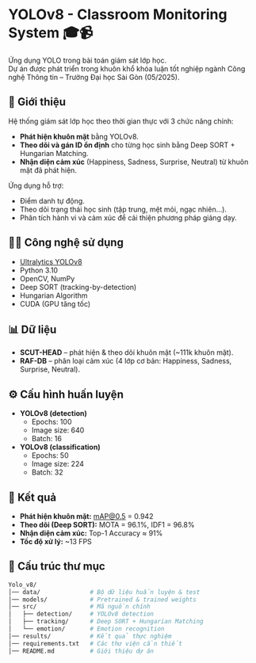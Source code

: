# YOLOv8 - Classroom Monitoring System 🎓📹

Ứng dụng YOLO trong bài toán giám sát lớp học.  
Dự án được phát triển trong khuôn khổ khóa luận tốt nghiệp ngành Công nghệ Thông tin – Trường Đại học Sài Gòn (05/2025).

## 📌 Giới thiệu
Hệ thống giám sát lớp học theo thời gian thực với 3 chức năng chính:
- **Phát hiện khuôn mặt** bằng YOLOv8.
- **Theo dõi và gán ID ổn định** cho từng học sinh bằng Deep SORT + Hungarian Matching.
- **Nhận diện cảm xúc** (Happiness, Sadness, Surprise, Neutral) từ khuôn mặt đã phát hiện.

Ứng dụng hỗ trợ:
- Điểm danh tự động.
- Theo dõi trạng thái học sinh (tập trung, mệt mỏi, ngạc nhiên…).
- Phân tích hành vi và cảm xúc để cải thiện phương pháp giảng dạy.

## 🧑‍💻 Công nghệ sử dụng
- [Ultralytics YOLOv8](https://github.com/ultralytics/ultralytics)  
- Python 3.10  
- OpenCV, NumPy  
- Deep SORT (tracking-by-detection)  
- Hungarian Algorithm  
- CUDA (GPU tăng tốc)

## 📊 Dữ liệu
- **SCUT-HEAD** – phát hiện & theo dõi khuôn mặt (~111k khuôn mặt).  
- **RAF-DB** – phân loại cảm xúc (4 lớp cơ bản: Happiness, Sadness, Surprise, Neutral).

## ⚙️ Cấu hình huấn luyện
- **YOLOv8 (detection)**  
  - Epochs: 100  
  - Image size: 640  
  - Batch: 16  
- **YOLOv8 (classification)**  
  - Epochs: 50  
  - Image size: 224  
  - Batch: 32  

## 🚀 Kết quả
- **Phát hiện khuôn mặt:** mAP@0.5 = 0.942  
- **Theo dõi (Deep SORT):** MOTA = 96.1%, IDF1 = 96.8%  
- **Nhận diện cảm xúc:** Top-1 Accuracy ≈ 91%  
- **Tốc độ xử lý:** ~13 FPS

## 📂 Cấu trúc thư mục
```bash
Yolo_v8/
│── data/              # Bộ dữ liệu huấn luyện & test
│── models/            # Pretrained & trained weights
│── src/               # Mã nguồn chính
│   ├── detection/     # YOLOv8 detection
│   ├── tracking/      # Deep SORT + Hungarian Matching
│   └── emotion/       # Emotion recognition
│── results/           # Kết quả thực nghiệm
│── requirements.txt   # Các thư viện cần thiết
│── README.md          # Giới thiệu dự án



